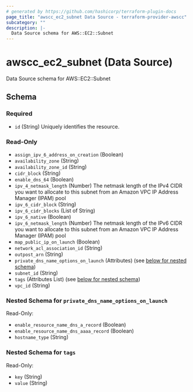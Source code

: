 ```yaml
---
# generated by https://github.com/hashicorp/terraform-plugin-docs
page_title: "awscc_ec2_subnet Data Source - terraform-provider-awscc"
subcategory: ""
description: |-
  Data Source schema for AWS::EC2::Subnet
---
```


# awscc_ec2_subnet (Data Source)

Data Source schema for AWS::EC2::Subnet



<!-- schema generated by tfplugindocs -->
## Schema

### Required

- `id` (String) Uniquely identifies the resource.

### Read-Only

- `assign_ipv_6_address_on_creation` (Boolean)
- `availability_zone` (String)
- `availability_zone_id` (String)
- `cidr_block` (String)
- `enable_dns_64` (Boolean)
- `ipv_4_netmask_length` (Number) The netmask length of the IPv4 CIDR you want to allocate to this subnet from an Amazon VPC IP Address Manager (IPAM) pool
- `ipv_6_cidr_block` (String)
- `ipv_6_cidr_blocks` (List of String)
- `ipv_6_native` (Boolean)
- `ipv_6_netmask_length` (Number) The netmask length of the IPv6 CIDR you want to allocate to this subnet from an Amazon VPC IP Address Manager (IPAM) pool
- `map_public_ip_on_launch` (Boolean)
- `network_acl_association_id` (String)
- `outpost_arn` (String)
- `private_dns_name_options_on_launch` (Attributes) (see [below for nested schema](#nestedatt--private_dns_name_options_on_launch))
- `subnet_id` (String)
- `tags` (Attributes List) (see [below for nested schema](#nestedatt--tags))
- `vpc_id` (String)

<a id="nestedatt--private_dns_name_options_on_launch"></a>
### Nested Schema for `private_dns_name_options_on_launch`

Read-Only:

- `enable_resource_name_dns_a_record` (Boolean)
- `enable_resource_name_dns_aaaa_record` (Boolean)
- `hostname_type` (String)


<a id="nestedatt--tags"></a>
### Nested Schema for `tags`

Read-Only:

- `key` (String)
- `value` (String)
